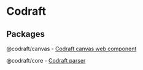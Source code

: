 # Codraft

## Packages

@codraft/canvas - [Codraft canvas web component](https://github.com/izure1/Codraft/tree/master/packages/canvas)

@codraft/core - [Codraft parser](https://github.com/izure1/Codraft/tree/master/packages/core)